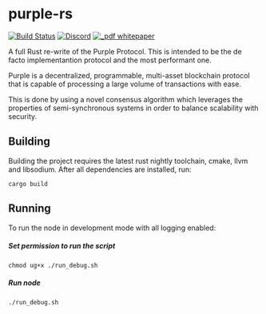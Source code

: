 # purple-rs
[![Build Status](https://travis-ci.org/purpleprotocol/purple-rs.svg?branch=master)](https://travis-ci.org/purpleprotocol/purple-rs)
[![Discord](https://img.shields.io/discord/435827644915777536.svg)](https://discord.gg/UCYWSsd)
[![_pdf whitepaper](https://img.shields.io/badge/_pdf-whitepaper-blue.svg)](https://purpleprotocol.org/whitepaper/)

A full Rust re-write of the Purple Protocol. This is intended to be the de facto implementantion protocol and the most performant one.

Purple is a decentralized, programmable, multi-asset blockchain protocol that is capable of processing a large volume of transactions with ease. 

This is done by using a novel consensus algorithm which leverages the properties of semi-synchronous systems in order to balance scalability with security.



## Building
Building the project requires the latest rust nightly toolchain, cmake, llvm and libsodium. After all dependencies are installed, run:

```
cargo build
```

## Running
To run the node in development mode with all logging enabled:

##### Set permission to run the script
```
chmod ug+x ./run_debug.sh
```

##### Run node
```
./run_debug.sh
```
